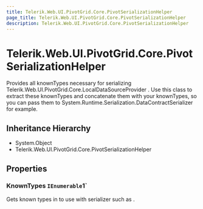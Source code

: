 ```yaml
---
title: Telerik.Web.UI.PivotGrid.Core.PivotSerializationHelper
page_title: Telerik.Web.UI.PivotGrid.Core.PivotSerializationHelper
description: Telerik.Web.UI.PivotGrid.Core.PivotSerializationHelper
---
```


# Telerik.Web.UI.PivotGrid.Core.PivotSerializationHelper

Provides all knownTypes necessary for serializing Telerik.Web.UI.PivotGrid.Core.LocalDataSourceProvider .
            Use this class to extract these knownTypes and concatenate them with your knownTypes, so you can pass them to System.Runtime.Serialization.DataContractSerializer for example.

## Inheritance Hierarchy

* System.Object
* Telerik.Web.UI.PivotGrid.Core.PivotSerializationHelper

## Properties

###  KnownTypes `IEnumerable`1`

Gets known types in  to use with serializer such as .

